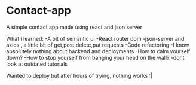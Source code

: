 # Contact-app
A simple contact app made using react and json server


What i learned:
-A bit of semantic ui
-React router dom
-json-server and axios , a little bit of get,post,delete,put requests
-Code refactoring
-I know absolutely nothing about backend and deployments
-How to calm yourself down?
-How to stop yourself from banging your head on the wall?
-dont look at outdated tutorials

Wanted to deploy but after hours of trying, nothing works :|
